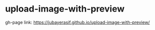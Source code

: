 # upload-image-with-preview

gh-page link: https://jubayerasif.github.io/upload-image-with-preview/ 
